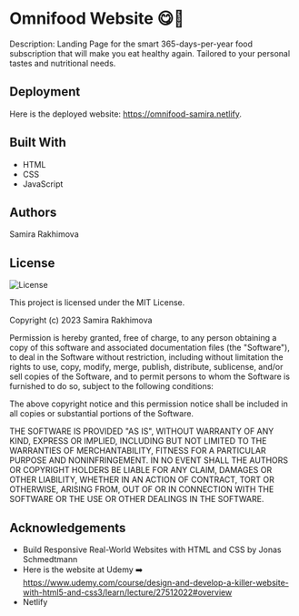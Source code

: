 # Omnifood Website 😋🍉
Description: Landing Page for the smart 365-days-per-year food subscription that will make you eat healthy again. Tailored to your personal tastes and nutritional needs.

## Deployment
Here is the deployed website: https://omnifood-samira.netlify.

## Built With 
* HTML
* CSS
* JavaScript

## Authors
Samira Rakhimova

## License

![License](https://img.shields.io/badge/license-MIT%20License-blue.svg)

This project is licensed under the MIT License.

Copyright (c) 2023 Samira Rakhimova

Permission is hereby granted, free of charge, to any person obtaining a copy
of this software and associated documentation files (the "Software"), to deal
in the Software without restriction, including without limitation the rights
to use, copy, modify, merge, publish, distribute, sublicense, and/or sell
copies of the Software, and to permit persons to whom the Software is
furnished to do so, subject to the following conditions:

The above copyright notice and this permission notice shall be included in all
copies or substantial portions of the Software.

THE SOFTWARE IS PROVIDED "AS IS", WITHOUT WARRANTY OF ANY KIND, EXPRESS OR
IMPLIED, INCLUDING BUT NOT LIMITED TO THE WARRANTIES OF MERCHANTABILITY,
FITNESS FOR A PARTICULAR PURPOSE AND NONINFRINGEMENT. IN NO EVENT SHALL THE
AUTHORS OR COPYRIGHT HOLDERS BE LIABLE FOR ANY CLAIM, DAMAGES OR OTHER
LIABILITY, WHETHER IN AN ACTION OF CONTRACT, TORT OR OTHERWISE, ARISING FROM,
OUT OF OR IN CONNECTION WITH THE SOFTWARE OR THE USE OR OTHER DEALINGS IN THE
SOFTWARE.



## Acknowledgements

* Build Responsive Real-World Websites with HTML and CSS by Jonas Schmedtmann
* Here is the website at Udemy ➡️ https://www.udemy.com/course/design-and-develop-a-killer-website-with-html5-and-css3/learn/lecture/27512022#overview
* Netlify
